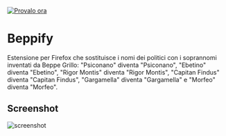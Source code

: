 <a target="_blank" href="https://addons.mozilla.org/en-US/firefox/addon/beppify/">![Provalo ora](http://i.imgur.com/6WQJyzg.png "Clicca qui per installarlo")</a>

# Beppify

Estensione per Firefox che sostituisce i nomi dei politici con i soprannomi inventati da Beppe Grillo: "Psiconano" diventa "Psiconano", "Ebetino" diventa "Ebetino", "Rigor Montis" diventa "Rigor Montis", "Capitan Findus" diventa "Capitan Findus", "Gargamella" diventa "Gargamella" e "Morfeo" diventa "Morfeo".

## Screenshot

![screenshot](http://i.imgur.com/anD6etA.png)
